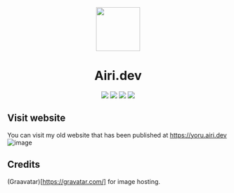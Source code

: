 

<div align="center">
    <img src="https://www.gravatar.com/avatar/e1949921bd20237e8332481afe6b1554?s=100" width="100">
    <h1>
        <strong>Airi.dev</strong>
    </h1>
    <img src="https://img.shields.io/badge/HTML5-61DBFB?logo=html5&logoColor=white&style=for-the-badge">
    <img src="https://img.shields.io/github/stars/YoruAkio/yoru.airi.dev.svg?logo=github&style=for-the-badge">
    <img src="https://img.shields.io/github/last-commit/YoruAkio/yoru.airi.dev?style=for-the-badge">
    <img src="https://img.shields.io/website-up-down-green-red/https/yoru.airi.dev.svg?logo=webpack&logoColor=white&style=for-the-badge">
</div>

## Visit website
You can visit my old website that has been published at https://yoru.airi.dev
![image](https://user-images.githubusercontent.com/97880708/228954048-f7c276fb-9e02-4a7e-b8c5-dbe619c7c0b6.png)

## Credits
(Graavatar)[https://gravatar.com/] for image hosting.
